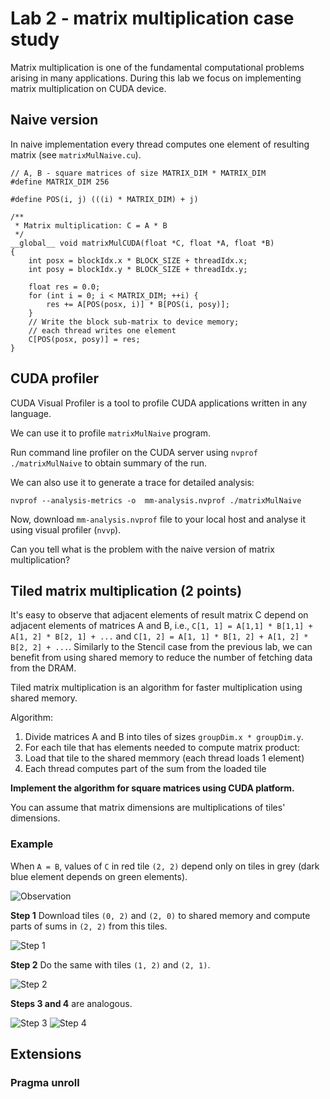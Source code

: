 # Lab 2 - matrix multiplication case study

Matrix multiplication is one of the fundamental computational problems arising in many applications. During this lab we focus on implementing matrix multiplication on CUDA device.

## Naive version

In naive implementation every thread computes one element of resulting matrix (see `matrixMulNaive.cu`).

```cuda
// A, B - square matrices of size MATRIX_DIM * MATRIX_DIM
#define MATRIX_DIM 256

#define POS(i, j) (((i) * MATRIX_DIM) + j)

/**
 * Matrix multiplication: C = A * B
 */
__global__ void matrixMulCUDA(float *C, float *A, float *B)
{
    int posx = blockIdx.x * BLOCK_SIZE + threadIdx.x;
    int posy = blockIdx.y * BLOCK_SIZE + threadIdx.y;

    float res = 0.0;
    for (int i = 0; i < MATRIX_DIM; ++i) {
        res += A[POS(posx, i)] * B[POS(i, posy)];
    }
    // Write the block sub-matrix to device memory;
    // each thread writes one element
    C[POS(posx, posy)] = res;
}
```

## CUDA profiler

CUDA Visual Profiler is a tool to profile CUDA applications written in any language.

We can use it to profile `matrixMulNaive` program.

Run command line profiler on the CUDA server using `nvprof ./matrixMulNaive` to obtain summary of the run. 

We can also use it to generate a trace for detailed analysis:
```
nvprof --analysis-metrics -o  mm-analysis.nvprof ./matrixMulNaive
```
Now, download `mm-analysis.nvprof` file to your local host and analyse it using visual profiler (`nvvp`).

Can you tell what is the problem with the naive version of matrix multiplication?

## Tiled matrix multiplication (2 points)

It's easy to observe that adjacent elements of result matrix C depend on adjacent elements
of matrices A and B, i.e., `C[1, 1] = A[1,1] * B[1,1] + A[1, 2] * B[2, 1] + ...` and 
`C[1, 2] = A[1, 1] * B[1, 2] + A[1, 2] * B[2, 2] + ...`. Similarly to the Stencil case from
the previous lab, we can benefit from using shared memory to reduce the number of fetching
data from the DRAM.

Tiled matrix multiplication is an algorithm for faster multiplication using shared memory.

Algorithm:

1. Divide matrices A and B into tiles of sizes `groupDim.x * groupDim.y`.
2. For each tile that has elements needed to compute matrix product:
  1. Load that tile to the shared memmory (each thread loads 1 element)
  2. Each thread computes part of the sum from the loaded tile

**Implement the algorithm for square matrices using CUDA platform.**

You can assume that matrix dimensions are multiplications of tiles' dimensions.

### Example
When `A = B`, values of `C` in red tile `(2, 2)` depend only on tiles in grey (dark blue element depends on green elements).

![Observation](https://raw.githubusercontent.com/szymonm/pwir-cuda-labs/master/lab2/graphics/tiledMM0.png)

**Step 1** Download tiles `(0, 2)` and `(2, 0)` to shared memory and compute parts of sums in `(2, 2)` from this tiles.

![Step 1](https://raw.githubusercontent.com/szymonm/pwir-cuda-labs/master/lab2/graphics/tiledMM1.png "")

**Step 2** Do the same with tiles `(1, 2)` and `(2, 1)`.

![Step 2](https://raw.githubusercontent.com/szymonm/pwir-cuda-labs/master/lab2/graphics/tiledMM2.png)

**Steps 3 and 4** are analogous.

![Step 3](https://raw.githubusercontent.com/szymonm/pwir-cuda-labs/master/lab2/graphics/tiledMM3.png)
![Step 4](https://raw.githubusercontent.com/szymonm/pwir-cuda-labs/master/lab2/graphics/tiledMM4.png)

## Extensions

### Pragma unroll
